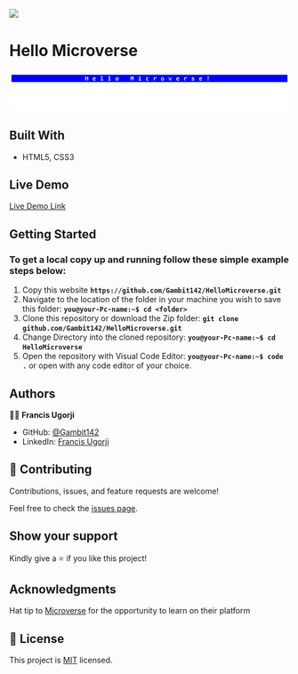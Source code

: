 ![](https://img.shields.io/badge/Microverse-blueviolet)

# Hello Microverse

> 

![screenshot](./Snapshot.png)


## Built With
- HTML5, CSS3

## Live Demo

[Live Demo Link](https://livedemo.com)


## Getting Started

### To get a local copy up and running follow these simple example steps below:

1. Copy this website **``https://github.com/Gambit142/HelloMicroverse.git``**
2. Navigate to the location of the folder in your machine you wish to save this folder:
**``you@your-Pc-name:~$ cd <folder>``**
3. Clone this repository or download the Zip folder:
**``git clone github.com/Gambit142/HelloMicroverse.git``**
4. Change Directory into the cloned repository: **``you@your-Pc-name:~$ cd HelloMicroverse``**
5. Open the repository with Visual Code Editor: **``you@your-Pc-name:~$ code .``** or open with any code editor of your choice.


## Authors

👨🏿 **Francis Ugorji**

- GitHub: [@Gambit142](https://github.com/Gambit142)
- LinkedIn: [Francis Ugorji](https://www.linkedin.com/in/francis-ugorji-a567b7168/)


## 🤝 Contributing

Contributions, issues, and feature requests are welcome!

Feel free to check the [issues page](https://github.com/Gambit142/HelloMicroverse/issues).

## Show your support

Kindly give a ⭐️ if you like this project!

## Acknowledgments
Hat tip to [Microverse](https://www.microverse.org/) for the opportunity to learn on their platform

## 📝 License

This project is [MIT](./MIT.md) licensed.
